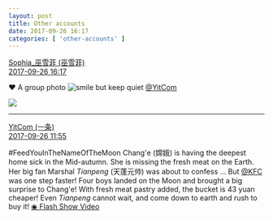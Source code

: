 ```yaml
---
layout: post
title: Other accounts
date: 2017-09-26 16:17
categories: [ 'other-accounts' ]
---
```


<div class="weibo-post-name">
  <a href="http://weibo.com/u/2163923097">Sophia_巫雪菲 (巫雪菲)</a>
</div>
<div class="weibo-info">
  <a href="http://weibo.com/2163923097/FnBFqnaR2">2017-09-26 16:17</a>
</div>

:heart: A group photo ![smile but keep quiet](http://img.t.sinajs.cn/t4/appstyle/expression/ext/normal/3a/moren_xiaoerbuyu_org.png) [@YitCom](http://weibo.com/yitcom)

<!-- more -->

<a href="https://wx1.sinaimg.cn/mw690/80fad899gy1fjx1dbrr6rj23vc2kw1ky.jpg">
  <img class="weibo-pic-preview-h" src="https://wx1.sinaimg.cn/orj360/80fad899gy1fjx1dbrr6rj23vc2kw1ky.jpg" />
</a>

---

<div class="weibo-post-name">
  <a href="http://weibo.com/yitcom">YitCom (一条)</a>
</div>
<div class="weibo-info">
  <a href="http://weibo.com/5135808743/FnzWHpOFq">2017-09-26 11:55</a>
</div>

#FeedYouInTheNameOfTheMoon Chang'e (嫦娥) is having the deepest home sick in the Mid-autumn. She is missing the fresh meat on the Earth. Her big fan Marshal *Tianpeng* (天蓬元帅) was about to confess … But [@KFC](http://weibo.com/kfcchina) was one step faster! Four boys landed on the Moon and brought a big surprise to Chang'e! With fresh meat pastry added, the bucket is 43 yuan cheaper! Even *Tianpeng* cannot wait, and come down to earth and rush to buy it! [◉ Flash Show Video](http://www.miaopai.com/show/41MSc-NPjgRa02bQZ-iQrmlBNqHSshwYMNMPIA__.htm)
